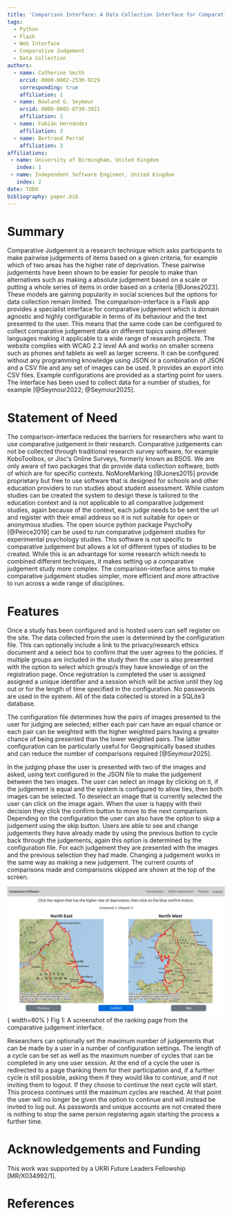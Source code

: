 ```yaml
---
title: 'Comparison Interface: A Data Collection Interface for Comparative Judgement Studies'
tags:
  - Python
  - Flask
  - Web Interface
  - Comparative Judgement
  - Data Collection
authors:
  - name: Catherine Smith
    orcid: 0000-0002-2530-9229
    corresponding: true 
    affiliation: 1
  - name: Rowland G. Seymour
    orcid: 0000-0002-8739-3921
    affiliation: 1
  - name: Fabián Hernández
    affiliation: 3
  - name: Bertrand Perrat
    affiliation: 3
affiliations:
 - name: University of Birmingham, United Kingdom
   index: 1
 - name: Independent Software Engineer, United Kingdom
   index: 2
date: TODO
bibliography: paper.bib
---
```


# Summary

Comparative Judgement is a research technique which asks participants to make pairwise judgements of items based on a given criteria, for example which of two areas has the higher rate of deprivation. These pairwise judgements have been shown to be easier for people to make than alternatives such as making a absolute judgement based on a scale or putting a whole series of items in order based on a criteria [@Jones2023]. These models are gaining popularity in social sciences but the options for data collection remain limited. The comparison-interface is a Flask app provides a specialist interface for comparative judgement which is domain agnostic and highly configurable in terms of its behaviour and the text presented to the user. This means that the same code can be configured to collect comparative judgement data on different topics using different languages making it applicable to a wide range of research projects. The website complies with WCAG 2.2 level AA and works on smaller screens such as phones and tablets as well as larger screens. It can be configured without any programming knowledge using JSON or a combination of JSON and a CSV file and any set of images can be used. It provides an export into CSV files. Example configurations are provided as a starting point for users. The interface has been used to collect data for a number of studies, for example [@Seymour2022; @Seymour2025].

# Statement of Need

The comparison-interface reduces the barriers for researchers who want to use comparative judgement in their research. Comparative judgements can not be collected through traditional research survey software, for example KoboToolbox, or Jisc's Online Surveys, formerly known as BSOS. We are only aware of two packages that do provide data collection software, both of which are for specific contexts. NoMoreMarking [@Jones2015] provide proprietary but free to use software that is designed for schools and other education providers to run studies about student assessment. While custom studies can be created the system to design these is tailored to the education context and is not applicable to all comparative judgement studies, again because of the context, each judge needs to be sent the url and register with their email address so it is not suitable for open or anonymous studies. The open source python package PsychoPy [@Peirce2019] can be used to run comparative judgement studies for experimental psychology studies. This software is not specific to comparative judgement but allows a lot of different types of studies to be created. While this is an advantage for some research which needs to combined different techniques, it makes setting up a comparative judgement study more complex. The comparison-interface aims to make comparative judgement studies simpler, more efficient and more attractive to run across a wide range of disciplines.

# Features

Once a study has been configured and is hosted users can self register on the site. The data collected from the user is determined by the configuration file. This can optionally include a link to the privacy/research ethics document and a select box to confirm that the user agrees to the policies. If multiple groups are included in the study then the user is also presented with the option to select which group/s they have knowledge of on the registration page. Once registration is completed the user is assigned assigned a unique identifier and a session which will be active until they log out or for the length of time specified in the configuration. No passwords are used in the system. All of the data collected is stored in a SQLite3 database.

The configuration file determines how the pairs of images presented to the user for judging are selected; either each pair can have an equal chance or each pair can be weighted with the higher weighted pairs having a greater chance of being presented than the lower weighted pairs. The latter configuration can be particularly useful for Geographically based studies and can reduce the number of comparisons required [@Seymour2025]. 

In the judging phase the user is presented with two of the images and asked, using text configured in the JSON file to make the judgement between the two images.  The user can select an image by clicking on it, if the judgement is equal and the system is configured to allow ties, then both images can be selected. To deselect an image that is currently selected the user can click on the image again. When the user is happy with their decision they click the confirm button to move to the next comparison. Depending on the configuration the user can also have the option to skip a judgement using the skip button. Users are able to see and change judgements they have already made by using the previous button to cycle back through the judgements, again this option is determined by the configuration file. For each judgement they are presented with the images and the previous selection they had made. Changing a judgement works in the same way as making a new judgement. The current counts of comparisons made and comparisons skipped are shown at the top of the screen.

![Figure 1](figures/comparison_interface_screenshot.png){ width=80% }
Fig 1: A screenshot of the ranking page from the comparative judgement interface.

Researchers can optionally set the maximum number of judgements that can be made by a user in a number of configuration settings. The length of a cycle can be set as well as the maximum number of cycles that can be completed in any one user session. At the end of a cycle the user is redirected to a page thanking them for their participation and, if a further cycle is still possible, asking them if they would like to continue, and if not inviting them to logout. If they choose to continue the next cycle will start. This process continues until the maximum cycles are reached. At that point the user will no longer be given the option to continue and will instead be invited to log out. As passwords and unique accounts are not created there is nothing to stop the same person registering again starting the process a further time.


# Acknowledgements and Funding

This work was supported by a UKRI Future Leaders Fellowship [MR/X034992/1].

# References

